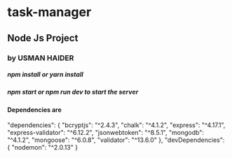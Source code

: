 # task-manager
## Node Js Project
### by USMAN HAIDER
##### npm install or yarn install
##### npm start or npm run dev to start the server
#### Dependencies are
"dependencies": {
    "bcryptjs": "^2.4.3",
    "chalk": "^4.1.2",
    "express": "^4.17.1",
    "express-validator": "^6.12.2",
    "jsonwebtoken": "^8.5.1",
    "mongodb": "^4.1.2",
    "mongoose": "^6.0.8",
    "validator": "^13.6.0"
  },
  "devDependencies": {
    "nodemon": "^2.0.13"
  }
